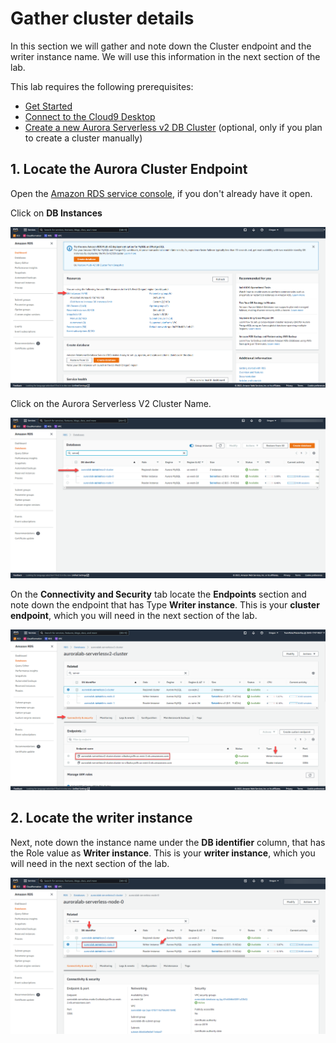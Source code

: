 # Gather cluster details

In this section we will gather and note down the Cluster endpoint and the writer instance name. We will use this information in the next section of the lab.

This lab requires the following prerequisites:

* [Get Started](/prereqs/environment/)
* [Connect to the Cloud9 Desktop](/prereqs/connect/)
* [Create a new Aurora Serverless v2 DB Cluster](/serverlessv2/create/) (optional, only if you plan to create a cluster manually)

## 1. Locate the Aurora Cluster Endpoint

Open the <a href="https://console.aws.amazon.com/rds/home" target="_blank">Amazon RDS service console</a>, if you don't already have it open.


Click on **DB Instances**

<span class="image">![Cluster](1rdsconsole.png?raw=true)</span>


Click on the Aurora Serverless V2 Cluster Name.

<span class="image">![Cluster](2cluclick.png?raw=true)</span>


On the **Connectivity and Security** tab locate the **Endpoints** section and note down the endpoint that has Type **Writer instance**. This is your **cluster endpoint**, which you will need in the next section of the lab.

<span class="image">![Cluster](3clustername.png?raw=true)</span>



## 2. Locate the writer instance


Next, note down the instance name under the **DB identifier** column, that has the Role value as **Writer instance**. This is your **writer instance**, which you will need in the next section of the lab.

<span class="image">![Writer](4writerinstance.png?raw=true)</span>